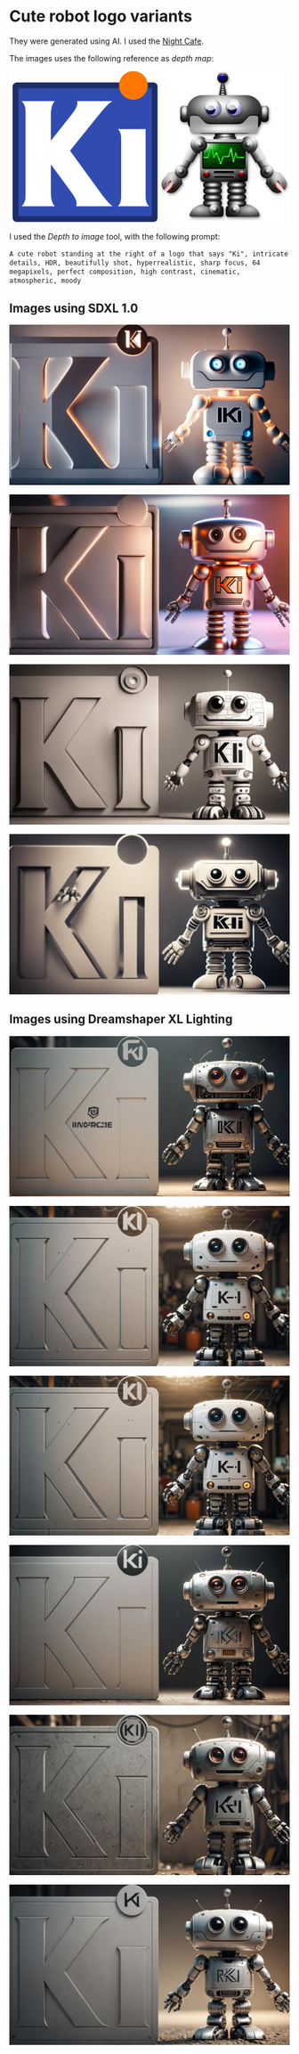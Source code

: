 # Cute robot logo variants

They were generated using AI. I used the
[Night Cafe](https://creator.nightcafe.studio/).

The images uses the following reference as *depth map*:

![Reference](https://raw.githubusercontent.com/set-soft/KiBot-media/main/logos/cute_robot/AI_depth_to_image/00_Reference.png)

I used the *Depth to image* tool, with the following prompt:

```
A cute robot standing at the right of a logo that says "Ki", intricate details, HDR, beautifully shot, hyperrealistic, sharp focus, 64 megapixels, perfect composition, high contrast, cinematic, atmospheric, moody
```

## Images using **SDXL 1.0**

![01](https://raw.githubusercontent.com/set-soft/KiBot-media/main/logos/cute_robot/AI_depth_to_image/01_plastic_white.jpg)

![02](https://raw.githubusercontent.com/set-soft/KiBot-media/main/logos/cute_robot/AI_depth_to_image/02_metalic_glow.jpg)

![03](https://raw.githubusercontent.com/set-soft/KiBot-media/main/logos/cute_robot/AI_depth_to_image/03_plastic_black_white.jpg)

![04](https://raw.githubusercontent.com/set-soft/KiBot-media/main/logos/cute_robot/AI_depth_to_image/04_white_glow.jpg)

## Images using **Dreamshaper XL Lighting**

![05](https://raw.githubusercontent.com/set-soft/KiBot-media/main/logos/cute_robot/AI_depth_to_image/05_metalic_mate.jpg)

![06](https://raw.githubusercontent.com/set-soft/KiBot-media/main/logos/cute_robot/AI_depth_to_image/06_realistic.jpg)

![06 upscale](https://raw.githubusercontent.com/set-soft/KiBot-media/main/logos/cute_robot/AI_depth_to_image/06_2_realistic.jpg)

![07](https://raw.githubusercontent.com/set-soft/KiBot-media/main/logos/cute_robot/AI_depth_to_image/07_very_metal.jpg)

![08](https://raw.githubusercontent.com/set-soft/KiBot-media/main/logos/cute_robot/AI_depth_to_image/08_metal_marbel.jpg)

![09](https://raw.githubusercontent.com/set-soft/KiBot-media/main/logos/cute_robot/AI_depth_to_image/09_bw_on_rocks.jpg)
